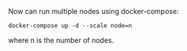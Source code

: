 Now can run multiple nodes using docker-compose:

`docker-compose up -d --scale node=n`

where n is the number of nodes.
